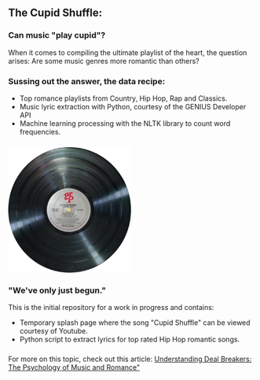## The Cupid Shuffle:
### Can music "play cupid"?

When it comes to compiling the ultimate playlist of the heart, the question arises: Are some music genres more romantic than others? 

### Sussing out the answer, the data recipe:  
- Top romance playlists from Country, Hip Hop, Rap and Classics.
- Music lyric extraction with Python, courtesy of the GENIUS Developer API
-  Machine learning processing with the NLTK library to count word frequencies.
###
[<img src="images/record.png" width="250"/>](images/record.png)
###
### "We've only just begun." 
This is the initial repository for a work in progress and contains:
- Temporary splash page where the song "Cupid Shuffle" can be viewed courtesy of Youtube.
-  Python script to extract lyrics for top rated Hip Hop romantic songs. 
###
For more on this topic, check out this article:  <a href ="https://theblog.okcupid.com/https-theblog-okcupid-com-dating-deal-breakers-music-e9bc60c95222">Understanding Deal Breakers: The Psychology of Music and Romance"</a>





